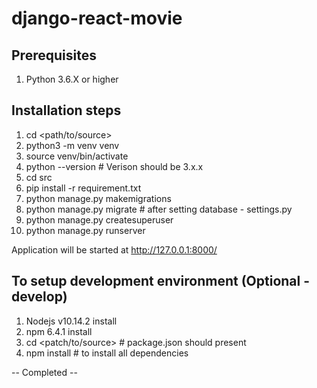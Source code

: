 # django-react-movie


Prerequisites
-------------
1. Python 3.6.X or higher

Installation steps
------------------
1. cd <path/to/source>
2. python3 -m venv venv
3. source venv/bin/activate
4. python --version                         # Verison should be 3.x.x
5. cd src
6. pip install -r requirement.txt
7. python manage.py makemigrations
8. python manage.py migrate                 # after setting database - settings.py
9. python manage.py createsuperuser
10. python manage.py runserver

Application will be started at http://127.0.0.1:8000/


To setup development environment (Optional - develop)
-------------------------------------------------
1. Nodejs v10.14.2 install
2. npm 6.4.1 install
3. cd <patch/to/source> # package.json should present
4. npm install # to install all dependencies



-- Completed --

